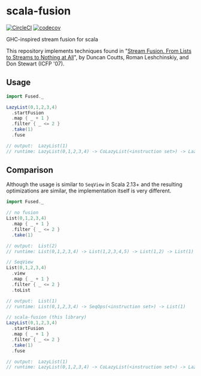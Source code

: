 # scala-fusion
[![CircleCI](https://circleci.com/gh/nathaniel-may/scala-fusion.svg?style=svg)](https://circleci.com/gh/nathaniel-may/scala-fusion)
[![codecov](https://codecov.io/gh/nathaniel-may/scala-fusion/branch/master/graph/badge.svg)](https://codecov.io/gh/nathaniel-may/scala-fusion)

GHC-inspired stream fusion for scala

This repository implements techniques found in "[Stream Fusion. From Lists to Streams to Nothing at All](http://citeseer.ist.psu.edu/viewdoc/summary?doi=10.1.1.104.7401)", by Duncan Coutts, Roman Leshchinskiy, and Don Stewart (ICFP '07).

## Usage
```scala
import Fused._

LazyList(0,1,2,3,4)
  .startFusion
  .map { _ + 1 }
  .filter { _ <= 2 }
  .take(1)
  .fuse

// output:  LazyList(1)
// runtime: LazyList(0,1,2,3,4) -> CoLazyList(<instruction set>) -> LazyList(1)
```

## Comparison
Although the usage is similar to `SeqView` in Scala 2.13+ and the resulting optimizations are similar, the implementation itself is very different.

```scala
import Fused._

// no fusion
List(0,1,2,3,4)
  .map { _ + 1 }
  .filter { _ <= 2 }
  .take(1)

// output:  List(2)
// runtime: List(0,1,2,3,4) -> List(1,2,3,4,5) -> List(1,2) -> List(1)

// SeqView
List(0,1,2,3,4)
  .view
  .map { _ + 1 }
  .filter { _ <= 2 }
  .toList

// output:  List(1)
// runtime: List(0,1,2,3,4) -> SeqOps(<instruction set>) -> List(1)

// scala-fusion (this library)
LazyList(0,1,2,3,4)
  .startFusion
  .map { _ + 1 }
  .filter { _ <= 2 }
  .take(1)
  .fuse

// output:  LazyList(1)
// runtime: LazyList(0,1,2,3,4) -> CoLazyList(<instruction set>) -> LazyList(1)
```